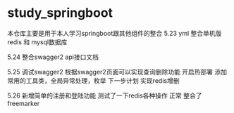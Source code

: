 # study_springboot
本仓库主要是用于本人学习springboot跟其他组件的整合
5.23  yml 整合单机版redis 和 mysql数据库

5.24   整合swagger2 api接口文档

5.25   调试swagger2 根据swagger2页面可以实现查询删除功能 开启热部署 
        添加常用的工具类，全局异常处理，枚举
        下一步计划 实现redis增删
        
5.26  新增简单的注册和登陆功能
      测试了一下redis各种操作 正常
      整合了freemarker
